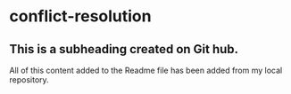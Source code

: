 # conflict-resolution

## This is a subheading created on Git hub.

All of this content added to the Readme file has been added from my local repository.

